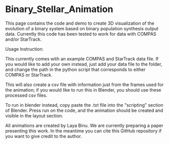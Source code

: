# Binary_Stellar_Animation

This page contains the code and demo to create 3D visualization of the evolution of a binary system based on binary population synthesis output data. 
Currently this code has been tested to work for data with COMPAS and/or StarTrack. 


Usage Instruction:


This currently comes with an example COMPAS and StarTrack data file. If you would like to add your own instead, just add your data file to the folder, and change the path in the python script that corresponds to either COMPAS or StarTrack. 

This will also create a csv file with information just from the frames used for the animation; if you would like to run this in Blender, you should use these processed csv files. 


To run in blender instead, copy paste the .txt file into the "scripting" section of Blender. Press run on the code, and the animation should be created and visible in the layout section. 

All animations are created by Laya Binu. We are currently preparing a paper presenting this work. In the meantime you can cite this GitHub repository if you want to give credit to the author. 
